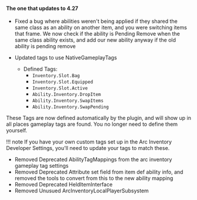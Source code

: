 #### The one that updates to 4.27

* Fixed a bug where abilities weren't being applied if they shared the same class as an ability on another item, and you were switching items that frame.  We now check if the ability is Pending Remove when the same class ability exists, and add our new ability anyway if the old ability is pending remove

* Updated tags to use NativeGameplayTags 
    * Defined Tags:    
        * `Inventory.Slot.Bag`   
        * `Inventory.Slot.Equipped`    
        * `Inventory.Slot.Active`     
        * `Ability.Inventory.DropItem`    
        * `Ability.Inventory.SwapItems`   
        * `Ability.Inventory.SwapPending`

These Tags are now defined automatically by the plugin, and will show up in all places gameplay tags are found.  You no longer need to define them yourself.

!!! note
        If you have your own custom tags set up in the Arc Inventory Developer Settings, you'll need to update your tags to match these.  


* Removed Deprecated AbilityTagMappings from the arc inventory gameplay tag settings 
* Removed Deprecated Attribute set field from item def ability info, and removed the tools to convert from this to the new ability mapping  
* Removed Deprecated HeldItemInterface
* Removed Unusued ArcInventoryLocalPlayerSubsystem